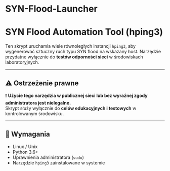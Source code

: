 # SYN-Flood-Launcher

# SYN Flood Automation Tool (hping3)

Ten skrypt uruchamia wiele równoległych instancji `hping3`, aby wygenerować sztuczny ruch typu SYN flood na wskazany host. Narzędzie przydatne wyłącznie do **testów odporności sieci** w środowiskach laboratoryjnych.

---

## ⚠️ Ostrzeżenie prawne

❗ **Użycie tego narzędzia w publicznej sieci lub bez wyraźnej zgody administratora jest nielegalne.**  
Skrypt służy wyłącznie do **celów edukacyjnych i testowych** w kontrolowanym środowisku.

---

## 🧱 Wymagania

- Linux / Unix
- Python 3.6+
- Uprawnienia administratora (`sudo`)
- Narzędzie `hping3` zainstalowane w systemie
